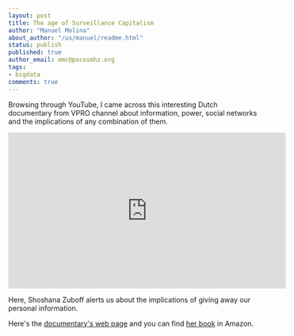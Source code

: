 ```yaml
---
layout: post
title: The age of Surveillance Capitalism
author: "Manuel Molina"
about_author: "/us/manuel/readme.html"
status: publish
published: true
author_email: mmc@pocosmhz.org
tags:
- bigdata
comments: true
---
```

Browsing through YouTube, I came across this interesting Dutch documentary from VPRO channel about information, power, social networks and the implications of any combination of them.

<iframe width="560" height="315" src="https://www.youtube.com/embed/hIXhnWUmMvw" title="YouTube video player" frameborder="0" allow="accelerometer; autoplay; clipboard-write; encrypted-media; gyroscope; picture-in-picture" allowfullscreen> </iframe>

Here, Shoshana Zuboff alerts us about the implications of giving away our personal information.

Here's the [documentary's web page](https://www.vpro.nl/programmas/tegenlicht/kijk/afleveringen/2019-2020/de-grote-dataroof.html) and you can find [her book](https://www.amazon.es/Surveillance-Capitalism-Fight-Future-Frontier/dp/1781256853) in Amazon.
